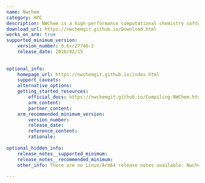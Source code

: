 ```yaml
---
name: Nwchem
category: HPC
description: NWChem is a high-performance computational chemistry software suite designed to simulate molecular structures, properties, and reactions using quantum mechanics and molecular dynamics methods.
download_url: https://nwchemgit.github.io/Download.html
works_on_arm: true
supported_minimum_version:
    version_number: 6.6+r27746-2
    release_date: 2016/02/15
 
 
optional_info:
    homepage_url: https://nwchemgit.github.io/index.html
    support_caveats:
    alternative_options:
    getting_started_resources:
        official_docs: https://nwchemgit.github.io/Compiling-NWChem.html
        arm_content:
        partner_content:
    arm_recommended_minimum_version:
        version_number:
        release_date:
        reference_content:
        rationale:
 
optional_hidden_info:
    release_notes__supported_minimum:
    release_notes__recommended_minimum:
    other_info: There are no Linux/Arm64 release notes available. Nwchem can be installed via apt. The minimum version available on Ubuntu Xenial and Bionic is 6.6, and on Ubuntu focal is 7.0.0.
 
---
```

